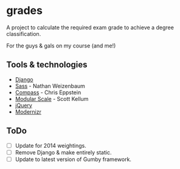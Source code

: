 grades
======
A project to calculate the required exam grade to achieve a degree classification.

For the guys & gals on my course (and me!)

Tools & technologies
--------------------
- [Django](https://www.djangoproject.com/)
- [Sass](https://github.com/nex3/sass) - Nathan Weizenbaum 
- [Compass](https://github.com/chriseppstein/compass) - Chris Eppstein 
- [Modular Scale](https://github.com/scottkellum/modular-scale) - Scott Kellum 
- [jQuery](http://jquery.com/) 
- [Modernizr](http://modernizr.com/)

ToDo
----
- [ ] Update for 2014 weightings.
- [ ] Remove Django & make entirely static.
- [ ] Update to latest version of Gumby framework.
